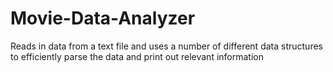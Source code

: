 # Movie-Data-Analyzer
Reads in data from a text file and uses a number of different data structures to efficiently parse the data and print out relevant information
